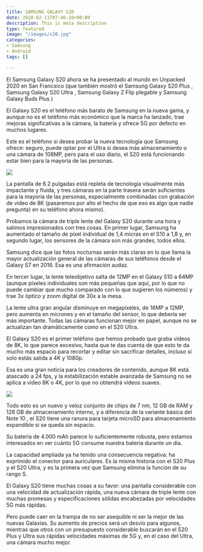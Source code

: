 ```yaml
---
title: SAMSUNG GALAXY S20
date: 2020-02-11T07:46:10+00:00
description: This is meta description
type: featured
image: "/images/s20.jpg"
categories:
- Samsung
- Android
tags: []

---
```

El Samsung Galaxy S20 ahora se ha presentado al mundo en Unpacked 2020 en San Francsico (que también mostró el Samsung Galaxy S20 Plus , Samsung Galaxy S20 Ultra , Samsung Galaxy Z Flip plegable y Samsung Galaxy Buds Plus )

El Galaxy S20 es el teléfono más barato de Samsung en la nueva gama, y ​​aunque no es el teléfono más económico que la marca ha lanzado, trae mejoras significativas a la cámara, la batería y ofrece 5G por defecto en muchos lugares.

Este es el teléfono si desea probar la nueva tecnología que Samsung ofrece: seguro, puede optar por el Ultra si desea más almacenamiento o una cámara de 108MP, pero para el uso diario, el S20 está funcionando estar bien para la mayoría de las personas.

![](/images/cl-galaxy-s20-sm-g980-sm-g980fzajcho-rcosmicgray-thumb-207758089.webp)

La pantalla de 6.2 pulgadas está repleta de tecnología visualmente más impactante y fluida, y tres cámaras en la parte trasera serán suficientes para la mayoría de las personas, especialmente combinadas con grabación de video de 8K (pasaremos por alto el hecho de que eso es algo que nadie pregunta) en su teléfono ahora mismo).

Probamos la cámara de triple lente del Galaxy S20 durante una hora y salimos impresionados con tres cosas. En primer lugar, Samsung ha aumentado el tamaño de píxel individual de 1,4 micras en el S10 a 1,8 y, en segundo lugar, los sensores de la cámara son más grandes, todos ellos. 

Samsung dice que las fotos nocturnas serán más claras en lo que llama la mayor actualización general de las cámaras de sus teléfonos desde el Galaxy S7 en 2016. Esa es una afirmación audaz.

En tercer lugar, la lente teleobjetivo salta de 12MP en el Galaxy S10 a 64MP (aunque píxeles individuales son más pequeñas que aquí, por lo que no puede cambiar que mucho comparado con lo que sugieren los números) y trae 3x óptico y zoom digital de 30x a la mesa.

La lente ultra gran angular disminuye en megapíxeles, de 16MP a 12MP, pero aumenta en micrones y en el tamaño del sensor, lo que debería ser más importante. Todas las cámaras funcionan mejor en papel, aunque no se actualizan tan dramáticamente como en el S20 Ultra.

El Galaxy S20 es el primer teléfono que hemos probado que graba videos de 8K, lo que parece excesivo, hasta que te das cuenta de que esto te da mucho más espacio para recortar y editar sin sacrificar detalles, incluso si solo estás salida a 4K y 1080p. 

Esa es una gran noticia para los creadores de contenido, aunque 8K está atascado a 24 fps, y la estabilización estable avanzada de Samsung no se aplica a video 8K o 4K, por lo que no obtendrá videos suaves.

![](https://andro4all.com/files/2020/02/Samsung-Galaxy-S20-Ultra-pantalla.jpg)

Todo esto es un nuevo y veloz conjunto de chips de 7 nm, 12 GB de RAM y 128 GB de almacenamiento interno, y a diferencia de la variante básica del Note 10 , el S20 tiene una ranura para tarjeta microSD para almacenamiento expandible si se queda sin espacio. 

Su batería de 4.000 mAh parece lo suficientemente robusta, pero estamos interesados ​​en ver cuánto 5G consume nuestra batería durante un día. 

La capacidad ampliada ya ha tenido una consecuencia negativa: ha exprimido el conector para auriculares. Es la misma historia con el S20 Plus y el S20 Ultra, y es la primera vez que Samsung elimina la función de su rango S.

El Galaxy S20 tiene muchas cosas a su favor: una pantalla considerable con una velocidad de actualización rápida, una nueva cámara de triple lente con muchas promesas y especificaciones sólidas encabezadas por velocidades 5G más rápidas. 

Pero puede caer en la trampa de no ser asequible ni ser la mejor de las nuevas Galaxias. Su aumento de precios será un desvío para algunos, mientras que otros con un presupuesto considerable buscarán en el S20 Plus y Ultra sus rápidas velocidades máximas de 5G y, en el caso del Ultra, una cámara mucho mejor.